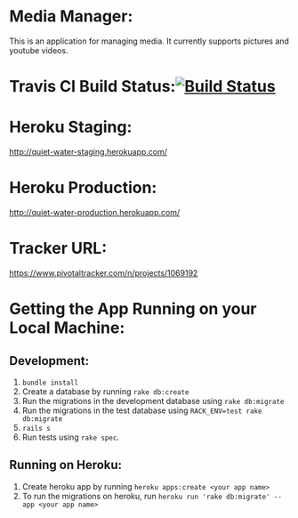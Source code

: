 # Media Manager:
This is an application for managing media. It currently supports pictures and youtube videos.

# Travis CI Build Status:[![Build Status](https://travis-ci.org/nburt/quiet-water-Team-CRUD.svg?branch=master)](https://travis-ci.org/nburt/quiet-water-Team-CRUD)

# Heroku Staging:
http://quiet-water-staging.herokuapp.com/

# Heroku Production:
http://quiet-water-production.herokuapp.com/

# Tracker URL:

https://www.pivotaltracker.com/n/projects/1069192

# Getting the App Running on your Local Machine:

## Development:
1. `bundle install`
1. Create a database by running `rake db:create`
1. Run the migrations in the development database using `rake db:migrate`
1. Run the migrations in the test database using `RACK_ENV=test rake db:migrate`
1. `rails s`
1. Run tests using `rake spec`.

## Running on Heroku:
1. Create heroku app by running `heroku apps:create <your app name>`
1. To run the migrations on heroku, run `heroku run 'rake db:migrate' --app <your app name>`